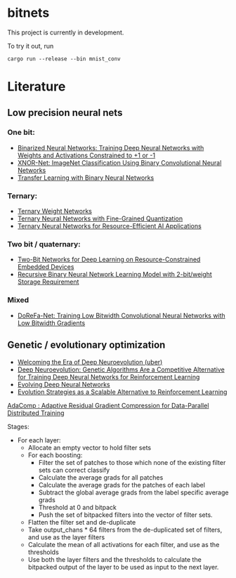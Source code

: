 # bitnets
This project is currently in development.

To try it out, run
```
cargo run --release --bin mnist_conv
```


# Literature
## Low precision neural nets

### One bit:
- [Binarized Neural Networks: Training Deep Neural Networks with Weights and Activations Constrained to +1 or -1](https://arxiv.org/abs/1602.02830)
- [XNOR-Net: ImageNet Classification Using Binary Convolutional Neural Networks](https://pjreddie.com/media/files/papers/xnor.pdf)
- [Transfer Learning with Binary Neural Networks](https://arxiv.org/abs/1711.10761)

### Ternary:
- [Ternary Weight Networks](https://arxiv.org/abs/1605.04711)
- [Ternary Neural Networks with Fine-Grained Quantization](https://arxiv.org/abs/1705.01462)
- [Ternary Neural Networks for Resource-Efficient AI Applications](https://arxiv.org/abs/1609.00222)

### Two bit / quaternary:
- [Two-Bit Networks for Deep Learning on Resource-Constrained Embedded Devices](https://arxiv.org/abs/1701.00485)
- [Recursive Binary Neural Network Learning Model with 2-bit/weight Storage Requirement](https://openreview.net/forum?id=rkONG0xAW)

### Mixed
- [DoReFa-Net: Training Low Bitwidth Convolutional Neural Networks with Low Bitwidth Gradients](https://arxiv.org/abs/1606.06160)

## Genetic / evolutionary optimization
- [Welcoming the Era of Deep Neuroevolution (uber)](https://eng.uber.com/deep-neuroevolution/)
- [Deep Neuroevolution: Genetic Algorithms Are a Competitive Alternative for Training Deep Neural Networks for Reinforcement Learning](https://arxiv.org/abs/1712.06567)
- [Evolving Deep Neural Networks](https://arxiv.org/abs/1703.00548)
- [Evolution Strategies as a Scalable Alternative to Reinforcement Learning](https://blog.openai.com/evolution-strategies/)


[AdaComp : Adaptive Residual Gradient Compression for Data-Parallel Distributed Training](https://arxiv.org/abs/1712.02679)

Stages:
- For each layer:
  - Allocate an empty vector to hold filter sets
  - For each boosting:
    - Filter the set of patches to those which none of the existing filter sets can correct classify
    - Calculate the average grads for all patches
    - Calculate the average grads for the patches of each label
    - Subtract the global average grads from the label specific average grads
    - Threshold at 0 and bitpack
    - Push the set of bitpacked filters into the vector of filter sets.
  - Flatten the filter set and de-duplicate
  - Take output_chans * 64 filters from the de-duplicated set of filters, and use as the layer filters
  - Calculate the mean of all activations for each filter, and use as the thresholds
  - Use both the layer filters and the thresholds to calculate the bitpacked output of the layer to be used as input to the next layer.
